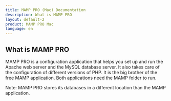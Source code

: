 ```yaml
---
title: MAMP PRO (Mac) Documentation
description: What is MAMP PRO
layout: default-2
product: MAMP PRO Mac
language: en
---
```


## What is MAMP PRO

MAMP PRO is a configuration application that helps you set up and run the Apache web server and the MySQL database server. It also takes care of the configuration of different versions of PHP. It is the big brother of the free MAMP application. Both applications need the MAMP folder to run.

<div class="alert" role="alert">
Note: MAMP PRO stores its databases in a different location than the MAMP application.
</div>
